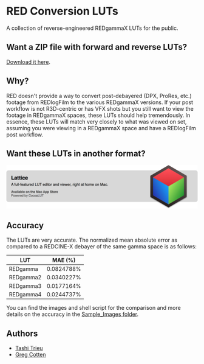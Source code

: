 RED Conversion LUTs
==================

A collection of reverse-engineered REDgammaX LUTs for the public. 

## Want a ZIP file with forward and reverse LUTs? 

[Download it here](../../releases/download/1.0/RED_Conversion_LUTs_v1.0.zip).

## Why?

RED doesn't provide a way to convert post-debayered (DPX, ProRes, etc.) footage from REDlogFilm to the various REDgammaX versions. If your post workflow is not R3D-centric or has VFX shots but you still want to view the footage in REDgammaX spaces, these LUTs should help tremendously. In essence, these LUTs will match very closely to what was viewed on set, assuming you were viewing in a REDgammaX space and have a REDlogFilm post workflow.

## Want these LUTs in another format?

[![Lattice](lattice.png)](http://lattice.videovillage.co)

## Accuracy

The LUTs are very accurate. The normalized mean absolute error as compared to a REDCINE-X debayer of the same gamma space is as follows:

LUT           | MAE (%)
------------- | -------------
REDgamma      | 0.0824788%
REDgamma2     | 0.0340227%
REDgamma3     | 0.0177164%
REDgamma4     | 0.0244737%


You can find the images and shell script for the comparison and more details on the accuracy in the [Sample_Images folder](/Sample_Images/README.md).

## Authors

- [Tashi Trieu](https://github.com/tashdor)
- [Greg Cotten](https://github.com/gregcotten)
